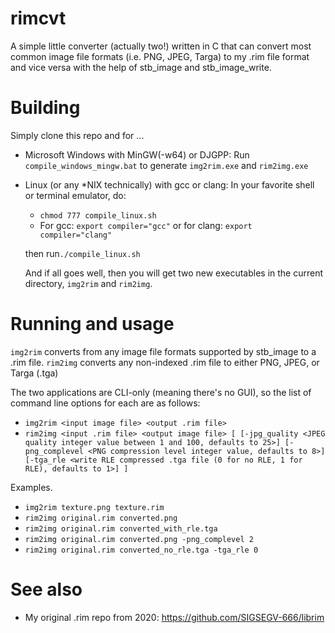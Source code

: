 # rimcvt
A simple little converter (actually two!) written in C that can convert most common image file formats (i.e. PNG, JPEG, Targa) to my .rim file format and vice versa with the help of stb_image and stb_image_write.
# Building
Simply clone this repo and for ...
 - Microsoft Windows with MinGW(-w64) or DJGPP:
    Run `compile_windows_mingw.bat` to generate `img2rim.exe` and `rim2img.exe`
 - Linux (or any *NIX technically) with gcc or clang:
    In your favorite shell or terminal emulator, do:
    - `chmod 777 compile_linux.sh`
    - For gcc: `export compiler="gcc"` or for clang: `export compiler="clang"`

    
    then run`./compile_linux.sh`

    And if all goes well, then you will get two new executables in the current directory, 
    `img2rim` and `rim2img`.
# Running and usage
`img2rim` converts from any image file formats supported by stb_image to a .rim file.
`rim2img` converts any non-indexed .rim file to either PNG, JPEG, or Targa (.tga)

The two applications are CLI-only (meaning there's no GUI), so the list of command line options for each are as follows:

- `img2rim <input image file> <output .rim file>`
- `rim2img <input .rim file> <output image file> [ [-jpg_quality <JPEG quality integer value between 1 and 100, defaults to 25>] [-png_complevel <PNG compression level integer value, defaults to 8>] [-tga_rle <write RLE compressed .tga file (0 for no RLE, 1 for RLE), defaults to 1>] ]`

Examples.
- `img2rim texture.png texture.rim`
- `rim2img original.rim converted.png`
- `rim2img original.rim converted_with_rle.tga`
- `rim2img original.rim converted.png -png_complevel 2`
- `rim2img original.rim converted_no_rle.tga -tga_rle 0`

# See also
- My original .rim repo from 2020: https://github.com/SIGSEGV-666/librim

